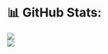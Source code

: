 # 📊 GitHub Stats:
![](https://github-readme-stats.vercel.app/api?username=IShaLinI&theme=github_dark&hide_border=false&include_all_commits=true&count_private=true)<br/>
![](https://github-readme-stats.vercel.app/api/top-langs/?username=IShaLinI&theme=github_dark&hide_border=false&include_all_commits=true&count_private=true)<br>
<!--START_SECTION:waka--><!--END_SECTION:waka-->

